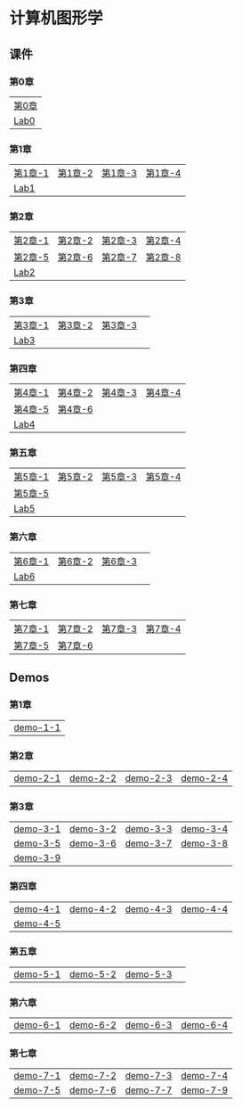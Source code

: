 # 计算机图形学

## 课件

### 第0章

|    |
| ---- |
|[第0章](./CourseWare/chapter-0.html)|
| [Lab0](./CourseWare/Chapter-1-lab0.md)|

### 第1章

|    |    |    |    |
| ---- | ---- | ---- | ---- |
|[第1章-1](./CourseWare/Chapter1/chapter-1-1.html)|[第1章-2](./CourseWare/Chapter1/chapter-1-2.html)|[第1章-3](./CourseWare/Chapter1/chapter-1-3.html)|[第1章-4](./CourseWare/Chapter1/chapter-1-4.html)|
|[Lab1](./CourseWare/Chapter1/Chapter-1-lab1.md)| | | |

### 第2章

|    |    |    |    |
| ---- | ---- | ---- | ---- |
|[第2章-1](./CourseWare/Chapter2/chapter-2-1.html)|[第2章-2](./CourseWare/Chapter2/chapter-2-2.html)|[第2章-3](./CourseWare/Chapter2/chapter-2-3.html)|[第2章-4](./CourseWare/Chapter2/chapter-2-4.html)|
|[第2章-5](./CourseWare/Chapter2/chapter-2-5.html)|[第2章-6](./CourseWare/Chapter2/chapter-2-6.html)|[第2章-7](./CourseWare/Chapter2/chapter-2-7.html)|[第2章-8](./CourseWare/Chapter2/chapter-2-8.html)|
|[Lab2](./CourseWare/Chapter2/Chapter-2-lab2.md)| | | |

### 第3章


|    |    |    |    |
| ---- | ---- | ---- | ---- |
|[第3章-1](./CourseWare/Chapter3/chapter-3-1.html)|[第3章-2](./CourseWare/Chapter3/chapter-3-2.html)|[第3章-3](./CourseWare/Chapter3/chapter-3-3.html)|
|[Lab3](./CourseWare/Chapter3/Chapter-3-lab3.md)| | | |

### 第四章

|    |    |    |    |
| ----- | ----- | ---- | ---- |
|[第4章-1](./CourseWare/Chapter4/chapter-4-1.html)|[第4章-2](./CourseWare/Chapter4/chapter-4-2.html)|[第4章-3](./CourseWare/Chapter4/chapter-4-3.html)|[第4章-4](../CourseWare/Chapter4/chapter-4-4.html)|
|[第4章-5](./CourseWare/Chapter4/chapter-4-5.html)|[第4章-6](./CourseWare/Chapter4/chapter-4-6.html)| | |
|[Lab4](./CourseWare/Chapter4/Chapter-4-lab4.md)| | | |

### 第五章

|    |    |    |    |
| ---- | ---- | ---- | ---- |
|[第5章-1](./CourseWare/Chapter5/chapter-5-1.html)|[第5章-2](./CourseWare/Chapter5/chapter-5-2.html)|[第5章-3](./CourseWare/Chapter5/chapter-5-3.html)|[第5章-4](../CourseWare/Chapter5/chapter-5-4.html)|
|[第5章-5](./CourseWare/Chapter5/chapter-5-5.html)|| | |
|[Lab5](./CourseWare/Chapter5/Chapter-5-lab5.md)| | | |

### 第六章

|    |    |    |    |
| ---- | ---- | ---- | ---- |
|[第6章-1](./CourseWare/Chapter6/chapter-6-1.html)|[第6章-2](./CourseWare/Chapter6/chapter-6-2.html)|[第6章-3](./CourseWare/Chapter6/chapter-6-3.html)| |
|[Lab6](./CourseWare/Chapter6/Chapter-6-lab6.md)| | | |


### 第七章

|    |    |    |    |
| ---- | ---- | ---- | ---- |
|[第7章-1](./CourseWare/Chapter7/chapter-7-1.html)|[第7章-2](./CourseWare/Chapter7/chapter-7-2.html)|[第7章-3](./CourseWare/Chapter7/chapter-7-3.html)|[第7章-4](../CourseWare/Chapter7/chapter-7-4.html)|
|[第7章-5](./CourseWare/Chapter7/chapter-7-5.html)|[第7章-6](./CourseWare/Chapter7/chapter-7-6.html)|   |   |




## Demos
### 第1章

|    |
| ---- |
|[demo-1-1](./demos/chap1-demo-1.html)|


### 第2章

|    |    |    |    |
| ---- | ---- | ---- | ---- |
|[demo-2-1](./demos/chap2-demo-1.html)|[demo-2-2](./demos/chap2-demo-2.html)|[demo-2-3](./demos/chap2-demo-3.html)|[demo-2-4](./demos/chap2-demo-4.html)|

### 第3章

|    |    |    |    |
| ---- | ---- | ---- | ---- |
|[demo-3-1](./demos/chap3-demo-1.html)|[demo-3-2](./demos/chap3-demo-2.html)|[demo-3-3](./demos/chap3-demo-3.html)|[demo-3-4](./demos/chap3-demo-4.html)|
|[demo-3-5](./demos/chap3-demo-5.html)|[demo-3-6](./demos/chap3-demo-6.html)|[demo-3-7](./demos/chap3-demo-7.html)|[demo-3-8](./demos/chap3-demo-8.html)|
|[demo-3-9](./demos/chap3-demo-9.html)|

### 第四章

|    |    |    |    |
| ---- | ---- | ---- | ---- |
|[demo-4-1](./demos/chap4-demo-1.html)|[demo-4-2](./demos/chap4-demo-2.html)|[demo-4-3](./demos/chap4-demo-3.html)|[demo-4-4](./demos/chap4-demo-4.html)|
|[demo-4-5](./demos/chap4-demo-5.html)| | | |

### 第五章

|    |    |    |    |
| ---- | ---- | ---- | ---- |
|[demo-5-1](./demos/chap5-demo-1.html)|[demo-5-2](./demos/chap5-demo-2.html)|[demo-5-3](./demos/chap5-demo-3.html)| |

### 第六章

|    |    |    |    |
| ---- | ---- | ---- | ---- |
|[demo-6-1](./demos/chap6-demo-1.html)|[demo-6-2](./demos/chap6-demo-2.html)|[demo-6-3](./demos/chap6-demo-3.html)|[demo-6-4](./demos/chap6-demo-4.html)|

### 第七章

|    |    |    |    |
| ---- | ---- | ---- | ---- |
|[demo-7-1](./demos/chap7-demo-1.html)|[demo-7-2](./demos/chap7-demo-2.html)|[demo-7-3](./demos/chap7-demo-3.html)|[demo-7-4](./demos/chap7-demo-4.html)|
|[demo-7-5](./demos/chap7-demo-5.html)|[demo-7-6](./demos/chap7-demo-6.html)|[demo-7-7](./demos/chap7-demo-9.html)|[demo-7-9](./demos/chap7-demo-9.html)|